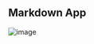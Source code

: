 ## Markdown App

![image](https://github.com/user-attachments/assets/cb1ac36e-919b-4b15-9d82-7459b64544fb)
